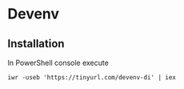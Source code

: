# Devenv

## Installation

In PowerShell console execute
```
iwr -useb 'https://tinyurl.com/devenv-di' | iex
```
